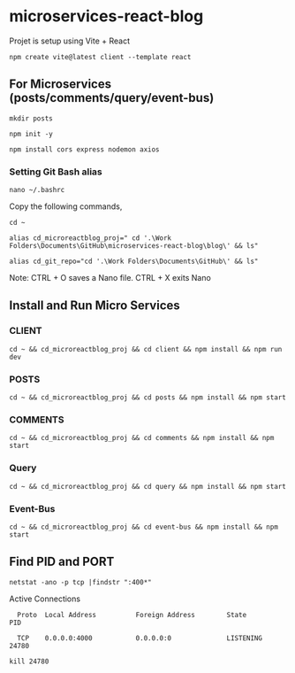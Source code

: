 # microservices-react-blog

Projet is setup using Vite + React

`npm create vite@latest client --template react`

## For Microservices (posts/comments/query/event-bus)

`mkdir posts`

`npm init -y`

`npm install cors express nodemon axios`

### Setting Git Bash alias 

`nano ~/.bashrc`

Copy the following commands,

`cd ~`

`alias cd_microreactblog_proj=" cd '.\Work Folders\Documents\GitHub\microservices-react-blog\blog\' && ls"`

`alias cd_git_repo="cd '.\Work Folders\Documents\GitHub\' && ls"`

Note: CTRL + O saves a Nano file. CTRL + X exits Nano


## Install and Run Micro Services

### CLIENT 
`cd ~ && cd_microreactblog_proj && cd client && npm install && npm run dev`

### POSTS
`cd ~ && cd_microreactblog_proj && cd posts && npm install && npm start`

### COMMENTS
`cd ~ && cd_microreactblog_proj && cd comments && npm install && npm start`

### Query
`cd ~ && cd_microreactblog_proj && cd query && npm install && npm start`

### Event-Bus
`cd ~ && cd_microreactblog_proj && cd event-bus && npm install && npm start`


## Find PID and PORT

`netstat -ano -p tcp |findstr ":400*"`

Active Connections

`  Proto  Local Address          Foreign Address        State           PID`

`  TCP    0.0.0.0:4000           0.0.0.0:0              LISTENING       24780`

`kill 24780`
